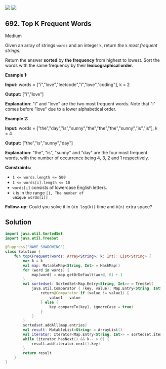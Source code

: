 [![](https://img.shields.io/github/stars/javadev/LeetCode-in-Kotlin?label=Stars&style=flat-square)](https://github.com/javadev/LeetCode-in-Kotlin)
[![](https://img.shields.io/github/forks/javadev/LeetCode-in-Kotlin?label=Fork%20me%20on%20GitHub%20&style=flat-square)](https://github.com/javadev/LeetCode-in-Kotlin/fork)

## 692\. Top K Frequent Words

Medium

Given an array of strings `words` and an integer `k`, return _the_ `k` _most frequent strings_.

Return the answer **sorted** by **the frequency** from highest to lowest. Sort the words with the same frequency by their **lexicographical order**.

**Example 1:**

**Input:** words = ["i","love","leetcode","i","love","coding"], k = 2

**Output:** ["i","love"]

**Explanation:** "i" and "love" are the two most frequent words. Note that "i" comes before "love" due to a lower alphabetical order.

**Example 2:**

**Input:** words = ["the","day","is","sunny","the","the","the","sunny","is","is"], k = 4

**Output:** ["the","is","sunny","day"]

**Explanation:** "the", "is", "sunny" and "day" are the four most frequent words, with the number of occurrence being 4, 3, 2 and 1 respectively.

**Constraints:**

*   `1 <= words.length <= 500`
*   `1 <= words[i].length <= 10`
*   `words[i]` consists of lowercase English letters.
*   `k` is in the range <code>[1, The number of **unique** words[i]]</code>

**Follow-up:** Could you solve it in `O(n log(k))` time and `O(n)` extra space?

## Solution

```kotlin
import java.util.SortedSet
import java.util.TreeSet

@Suppress("NAME_SHADOWING")
class Solution {
    fun topKFrequent(words: Array<String>, k: Int): List<String> {
        var k = k
        val map: MutableMap<String, Int> = HashMap()
        for (word in words) {
            map[word] = map.getOrDefault(word, 0) + 1
        }
        val sortedset: SortedSet<Map.Entry<String, Int>> = TreeSet(
            java.util.Comparator { (key, value): Map.Entry<String, Int>, (key1, value1): Map.Entry<String, Int> ->
                return@Comparator if (value != value1) {
                    value1 - value
                } else {
                    key.compareTo(key1, ignoreCase = true)
                }
            }
        )
        sortedset.addAll(map.entries)
        val result: MutableList<String> = ArrayList()
        val iterator: Iterator<Map.Entry<String, Int>> = sortedset.iterator()
        while (iterator.hasNext() && k-- > 0) {
            result.add(iterator.next().key)
        }
        return result
    }
}
```
